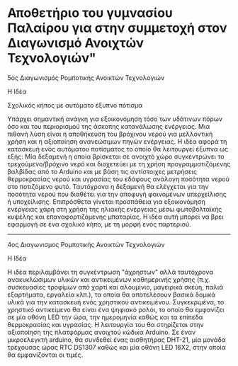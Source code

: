 # Αποθετήριο του γυμνασίου Παλαίρου για στην συμμετοχή στον Διαγωνισμό  Ανοιχτών Τεχνολογιών"
5ος Διαγωνισμός Ρομποτικής Ανοικτών Τεχνολογιών

Η Ιδέα

Σχολικός κήπος με αυτόματο έξυπνο πότισμα

Υπάρχει σημαντική ανάγκη για εξοικονόμηση τόσο των υδάτινων πόρων όσο και του περιορισμού της άσκοπης κατανάλωσης ενέργειας. Μια πιθανή λύση είναι η αποθήκευση του βρόχινου νερού για μελλοντική χρήση και η αξιοποίηση ανανεώσιμων πηγών ενέργειας. Η ιδέα αφορά τη κατασκευή ενός αυτόματου ποτίσματος το οποίο θα λειτουργεί έξυπνα ως εξής: Μία δεξαμενή η οποία βρίσκεται σε ανοιχτό χώρο συγκεντρώνει το τρεχούμενο/βρόχινο νερό και διοχετεύει με τη χρήση προγραμματιζόμενης βαλβίδας από το Arduino και με βάση τις αντίστοιχες μετρήσεις θερμοκρασίας νερού και υγρασίας του εδάφους ανάλογη ποσότητα νερού στο ποτιζόμενο φυτό. Ταυτόχρονα η δεξαμενή θα ελέγχεται για την ποσότητα νερού που διαθέτει για την αποφυγή φαινομένων υπερχείλισης ή υποχείλισης. Επιπρόσθετα γίνεται προσπάθεια για εξοικονόμηση ενέργειας χάρη στη χρήση της ηλιακής ενέργειας μέσω φωτοβολταϊκής κυψέλης και επαναφορτιζόμενης μπαταρίας. Η ιδέα αυτή μπορεί να βρει εφαρμογή σε ένα σχολικό κήπο, με τη μορφή ενός παρτεριού.

***********************************************************************************************************

4ος Διαγωνισμος Ρομποτικής Ανοικτών Τεχνολογιών

Η Ιδέα

Η ιδέα περιλαμβάνει τη συγκέντρωση "άχρηστων" αλλά ταυτόχρονα ανακυκλώσιμων υλικών και αντικειμένων καθημερινής χρήσης (π.χ. συσκευασίες τροφίμων από χαρτί και αλουμίνιο, μαγειρικά σκεύη, παλιά εξαρτήματα, εργαλεία κλπ.), τα οποία θα αποτελέσουν βασικά δομικά υλικά για την κατασκευή ενός χρηστικού αντικειμένου. Συγκεκριμένα, το χρηστικό αντικείμενο θα είναι ένα ψηφιακό ρολόι, το οποίο θα εμφανίζει σε μία οθόνη LED την ώρα, την ημερομηνία καθώς και τα επίπεδα θερμοκρασίας και υγρασίας. Η λειτουργία του θα στηρίζεται στην αξιοποίηση της πλατφόρμας ανοιχτού κώδικα Arduino. Σε έναν μικροελεγκτή arduino, θα συνδεθεί ένας αισθητήρας DHT-21, μία μονάδα τρέχουσας ώρας RTC DS1307 καθώς και μία οθόνη LED 16X2, στην οποία θα εμφανίζονται οι τιμές.
